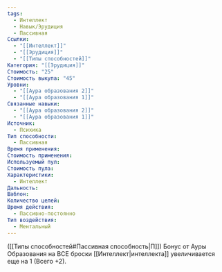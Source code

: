 ```yaml
---
tags:
  - Интеллект
  - Навык/Эрудиция
  - Пассивная
Ссылки:
  - "[[Интеллект]]"
  - "[[Эрудиция]]"
  - "[[Типы способностей]]"
Категория: "[[Эрудиция]]"
Стоимость: "25"
Стоимость выкупа: "45"
Уровни:
  - "[[Аура образования 2]]"
  - "[[Аура образования 1]]"
Связанные навыки:
  - "[[Аура образования 2]]"
  - "[[Аура образования 1]]"
Источник:
  - Психика
Тип способности:
  - Пассивная
Время применения: 
Стоимость применения: 
Используемый пул: 
Стоимость пула: 
Характеристики:
  - Интеллект
Дальность: 
Шаблон: 
Количество целей: 
Время действия:
  - Пассивно-постоянно
Тип воздействия:
  - Ментальный
---
```

([[Типы способностей#Пассивная способность|П]]) Бонус от Ауры Образования на ВСЕ броски [[Интеллект|интеллекта]] увеличивается еще на 1 (Всего +2).

